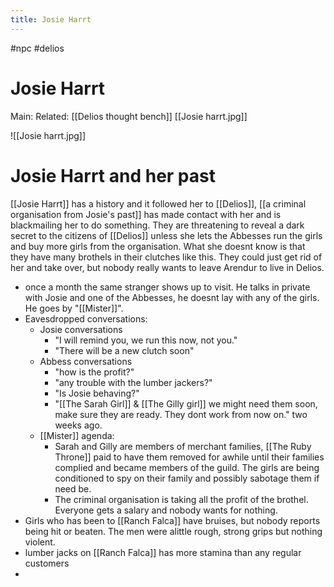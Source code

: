 ---title: Josie Harrt---
#npc #delios 
# Josie Harrt
Main:
Related: [[Delios thought bench]]
[[Josie harrt.jpg]]

![[Josie harrt.jpg]]

# Josie Harrt and her past
[[Josie Harrt]] has a history and it followed her to [[Delios]], [[a criminal organisation from Josie's past]] has made contact with her and is blackmailing her to do something. They are threatening to reveal a dark secret to the citizens of [[Delios]] unless she lets the Abbesses run the girls and buy more girls from the organisation. What she doesnt know is that they have many brothels in their clutches like this. They could just get rid of her and take over, but nobody really wants to leave Arendur to live in Delios.
-	once a month the same stranger shows up to visit. He talks in private with Josie and one of the Abbesses, he doesnt lay with any of the girls. He goes by "[[Mister]]".
-	Eavesdropped conversations: 
	-	Josie conversations
		-	"I will remind you, we run this now, not you."
		-	"There will be a new clutch soon"
	-	Abbess conversations
		-	"how is the profit?"
		-	"any trouble with the lumber jackers?"
		-	"Is Josie behaving?"
		-	"[[The Sarah Girl]] & [[The Gilly girl]] we might need them soon, make sure they are ready. They dont work from now on." two weeks ago.
	-	[[Mister]] agenda:
		-	Sarah and Gilly are members of merchant families, [[The Ruby Throne]] paid to have them removed for awhile until their families complied and became members of the guild. The girls are being conditioned to spy on their family and possibly sabotage them if need be.
		-	The criminal organisation is taking all the profit of the brothel. Everyone gets a salary and nobody wants for nothing.
-	Girls who has been to [[Ranch Falca]] have bruises, but nobody reports being hit or beaten. The men were alittle rough, strong grips but nothing violent.
-	lumber jacks on [[Ranch Falca]] has more stamina than any regular customers
-	

